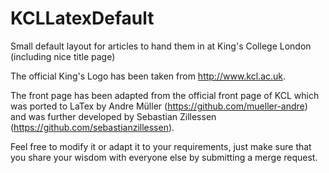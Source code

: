 # KCLLatexDefault
Small default layout for articles to hand them in at King's College London (including nice title page)

The official King's Logo has been taken from http://www.kcl.ac.uk.

The front page has been adapted from the official front page of KCL which was ported to LaTex by Andre Müller (https://github.com/mueller-andre) and was further developed by Sebastian Zillessen (https://github.com/sebastianzillessen).

Feel free to modify it or adapt it to your requirements, just make sure that you share your wisdom with everyone else by submitting a merge request.



